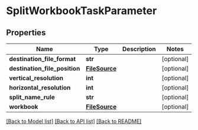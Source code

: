 # SplitWorkbookTaskParameter

## Properties
Name | Type | Description | Notes
------------ | ------------- | ------------- | -------------
**destination_file_format** | **str** |  | [optional] 
**destination_file_position** | [**FileSource**](FileSource.md) |  | [optional] 
**vertical_resolution** | **int** |  | [optional] 
**horizontal_resolution** | **int** |  | [optional] 
**split_name_rule** | **str** |  | [optional] 
**workbook** | [**FileSource**](FileSource.md) |  | [optional] 

[[Back to Model list]](../README.md#documentation-for-models) [[Back to API list]](../README.md#documentation-for-api-endpoints) [[Back to README]](../README.md)


